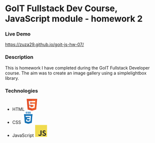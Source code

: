 # GoIT Fullstack Dev Course, JavaScript module - homework 2
### Live Demo
https://zuza29.github.io/goit-js-hw-07/

### Description
This is homework I have completed during the GoIT Fullstack Developer course. The aim was to create an image gallery using a simplelightbox library.

### Technologies
- HTML <img src="https://github.com/devicons/devicon/blob/master/icons/html5/html5-original.svg" title="HTML5" alt="HTML" width="40" height="40"/>&nbsp;
- CSS <img src="https://github.com/devicons/devicon/blob/master/icons/css3/css3-plain-wordmark.svg"  title="CSS3" alt="CSS" width="40" height="40"/>&nbsp;
- JavaScript <img src="https://github.com/devicons/devicon/blob/master/icons/javascript/javascript-original.svg" title="JavaScript" alt="JavaScript" width="40" height="40"/>&nbsp;

